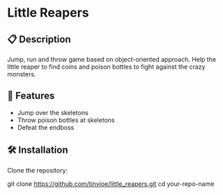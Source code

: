 # Little Reapers

## 📋 Description

Jump, run and throw game based on object-oriented approach. Help the little reaper to find coins and poison bottles to fight against the crazy monsters.

## 🚀 Features

- Jump over the skeletons
- Throw poison bottles at skeletons
- Defeat the endboss

## 🛠️ Installation

Clone the repository:


git clone https://github.com/tinyjoe/little_reapers.git
cd your-repo-name
